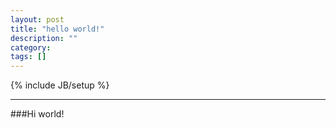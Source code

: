 ```yaml
---
layout: post
title: "hello world!"
description: ""
category: 
tags: []
---
```

{% include JB/setup %}

---

###Hi world!

